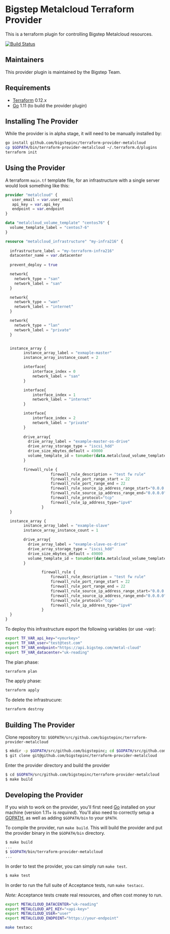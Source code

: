 Bigstep Metalcloud Terraform Provider
==================
This is a terraform plugin for controlling Bigstep Metalcloud resources.

[![Build Status](https://travis-ci.org/bigstepinc/terraform-provider-metalcloud.svg?branch=master)](https://travis-ci.org/bigstepinc/terraform-provider-metalcloud)

Maintainers
-----------

This provider plugin is maintained by the Bigstep Team.

Requirements
------------

-	[Terraform](https://www.terraform.io/downloads.html) 0.12.x
-	[Go](https://golang.org/doc/install) 1.11 (to build the provider plugin)


Installing The Provider
----------------------

While the provider is in alpha stage, it will need to be manually installed by:
```bash
go install github.com/bigstepinc/terraform-provider-metalcloud
cp $GOPATH/bin/terraform-provider-metalcloud ~/.terraform.d/plugins
terraform init
```

Using the Provider
------------------
A terraform `main.tf` template file, for an infrastructure with a single server would look something like this:

```terraform
provider "metalcloud" {
   user_email = var.user_email
   api_key = var.api_key 
   endpoint = var.endpoint
}

data "metalcloud_volume_template" "centos76" {
  volume_template_label = "centos7-6"
}

resource "metalcloud_infrastructure" "my-infra216" {
  
  infrastructure_label = "my-terraform-infra216"
  datacenter_name = var.datacenter
  
  prevent_deploy = true

  network{
    network_type = "san"
    network_label = "san"
  }

  network{
    network_type = "wan"
    network_label = "internet"
  }

  network{
    network_type = "lan"
    network_label = "private"
  }


  instance_array {
        instance_array_label = "exmaple-master"
        instance_array_instance_count = 2

        interface{
            interface_index = 0
            network_label = "san"
        }

        interface{
            interface_index = 1
            network_label = "internet"
        }

        interface{
            interface_index = 2
            network_label = "private"
        }
        
        drive_array{
          drive_array_label = "example-master-os-drive"
          drive_array_storage_type = "iscsi_hdd"
          drive_size_mbytes_default = 49000
          volume_template_id = tonumber(data.metalcloud_volume_template.centos76.id)
        }

        firewall_rule {
					firewall_rule_description = "test fw rule"
					firewall_rule_port_range_start = 22
					firewall_rule_port_range_end = 22
					firewall_rule_source_ip_address_range_start="0.0.0.0"
					firewall_rule_source_ip_address_range_end="0.0.0.0"
					firewall_rule_protocol="tcp"
					firewall_rule_ip_address_type="ipv4"
				}
  }

  instance_array {
        instance_array_label = "example-slave"  
        instance_array_instance_count = 1

        drive_array{
          drive_array_label = "example-slave-os-drive"
          drive_array_storage_type = "iscsi_hdd"
          drive_size_mbytes_default = 49000
          volume_template_id = tonumber(data.metalcloud_volume_template.centos76.id)
        }

				firewall_rule {
					firewall_rule_description = "test fw rule"
					firewall_rule_port_range_start = 22
					firewall_rule_port_range_end = 22
					firewall_rule_source_ip_address_range_start="0.0.0.0"
					firewall_rule_source_ip_address_range_end="0.0.0.0"
					firewall_rule_protocol="tcp"
					firewall_rule_ip_address_type="ipv4"
				}
  }
}

```

To deploy this infrastructure export the following variables (or use -var):

```bash
export TF_VAR_api_key="<yourkey>"
export TF_VAR_user="test@test.com"
export TF_VAR_endpoint="https://api.bigstep.com/metal-cloud"
export TF_VAR_datacenter="uk-reading"
```

The plan phase:
```bash
terraform plan
```

The apply phase:
```bash
terraform apply
```

To delete the infrastrucure:
```bash
terraform destroy
```

Building The Provider
---------------------

Clone repository to: `$GOPATH/src/github.com/bigstepinc/terraform-provider-metalcloud`

```sh
$ mkdir -p $GOPATH/src/github.com/bigstepinc; cd $GOPATH/src/github.com/bigstepinc
$ git clone git@github.com/bigstepinc/terraform-provider-metalcloud
```

Enter the provider directory and build the provider

```sh
$ cd $GOPATH/src/github.com/bigstepinc/terraform-provider-metalcloud
$ make build
```
Developing the Provider
---------------------------

If you wish to work on the provider, you'll first need [Go](http://www.golang.org) installed on your machine (version 1.11+ is *required*). You'll also need to correctly setup a [GOPATH](http://golang.org/doc/code.html#GOPATH), as well as adding `$GOPATH/bin` to your `$PATH`.

To compile the provider, run `make build`. This will build the provider and put the provider binary in the `$GOPATH/bin` directory.

```sh
$ make build
...
$ $GOPATH/bin/terraform-provider-metalcloud
...
```

In order to test the provider, you can simply run `make test`.

```sh
$ make test
```

In order to run the full suite of Acceptance tests, run `make testacc`.

*Note:* Acceptance tests create real resources, and often cost money to run.

```sh
export METALCLOUD_DATACENTER="uk-reading"
export METALCLOUD_API_KEY="<api-key>"
export METALCLOUD_USER="user"
export METALCLOUD_ENDPOINT="https://your-endpoint"

make testacc
```
